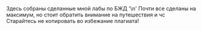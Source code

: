 Здесь собраны сделанные мной лабы по БЖД '\n'
Почти все сделаны на максимум, но стоит обратить внимание на путешествия и чс
Старайтесь не копировать во избежание плагиата!
